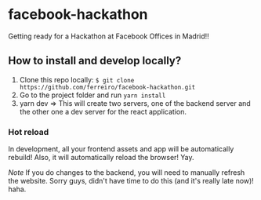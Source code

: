 # facebook-hackathon

Getting ready for a Hackathon at Facebook Offices in Madrid!!

## How to install and develop locally?

1. Clone this repo locally: `$ git clone https://github.com/ferreiro/facebook-hackathon.git`
2. Go to the project folder and run `yarn install`
3. yarn dev => This will create two servers, one of the backend server and the other one a dev server for the react application.

### Hot reload

In development, all your frontend assets and app will be automatically rebuild! Also, it will automatically reload the browser! Yay.

*Note* If you do changes to the backend, you will need to manually refresh the website. Sorry guys, didn't have time to do this (and it's really late now)! haha.
